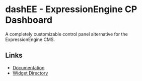 # dashEE - ExpressionEngine CP Dashboard

A completely customizable control panel alternative for the ExpressionEngine CMS.

## Links

* [Documentation](http://chrismonnat.com/code/dashee)
* [Widget Directory](http://mrtopher.wufoo.com/reports/z5p8w8/)